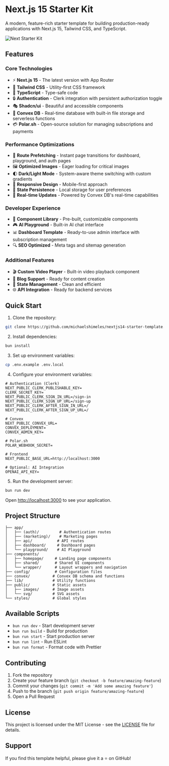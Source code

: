 # Next.js 15 Starter Kit

A modern, feature-rich starter template for building production-ready applications with Next.js 15, Tailwind CSS, and TypeScript.

![Next Starter Kit](https://dwdwn8b5ye.ufs.sh/f/MD2AM9SEY8GucGJl7b5qyE7FjNDKYduLOG2QHWh3f5RgSi0c)

## Features

### Core Technologies
- ⚡ **Next.js 15** - The latest version with App Router
- 🎨 **Tailwind CSS** - Utility-first CSS framework
- 📘 **TypeScript** - Type-safe code
- 🔒 **Authentication** - Clerk integration with persistent authorization toggle
- 🎭 **Shadcn/ui** - Beautiful and accessible components
- 💾 **Convex DB** - Real-time database with built-in file storage and serverless functions
- 💳 **Polar.sh** - Open-source solution for managing subscriptions and payments

### Performance Optimizations
- 🚀 **Route Prefetching** - Instant page transitions for dashboard, playground, and auth pages
- 🖼️ **Optimized Images** - Eager loading for critical images
- 🌓 **Dark/Light Mode** - System-aware theme switching with custom gradients
- 📱 **Responsive Design** - Mobile-first approach
- 💾 **State Persistence** - Local storage for user preferences
- 🔄 **Real-time Updates** - Powered by Convex DB's real-time capabilities

### Developer Experience
- 🧩 **Component Library** - Pre-built, customizable components
- 🎮 **AI Playground** - Built-in AI chat interface
- 📊 **Dashboard Template** - Ready-to-use admin interface with subscription management
- 🔍 **SEO Optimized** - Meta tags and sitemap generation

### Additional Features
- 🎬 **Custom Video Player** - Built-in video playback component
- 📝 **Blog Support** - Ready for content creation
- 🔄 **State Management** - Clean and efficient
- 🌐 **API Integration** - Ready for backend services

## Quick Start

1. Clone the repository:
```bash
git clone https://github.com/michaelshimeles/nextjs14-starter-template.git
```

2. Install dependencies:
```bash
bun install
```

3. Set up environment variables:
```bash
cp .env.example .env.local
```

4. Configure your environment variables:
```env
# Authentication (Clerk)
NEXT_PUBLIC_CLERK_PUBLISHABLE_KEY=
CLERK_SECRET_KEY=
NEXT_PUBLIC_CLERK_SIGN_IN_URL=/sign-in
NEXT_PUBLIC_CLERK_SIGN_UP_URL=/sign-up
NEXT_PUBLIC_CLERK_AFTER_SIGN_IN_URL=/
NEXT_PUBLIC_CLERK_AFTER_SIGN_UP_URL=/

# Convex
NEXT_PUBLIC_CONVEX_URL=
CONVEX_DEPLOYMENT=
CONVEX_ADMIN_KEY=

# Polar.sh
POLAR_WEBHOOK_SECRET=

# Frontend
NEXT_PUBLIC_BASE_URL=http://localhost:3000

# Optional: AI Integration
OPENAI_API_KEY=
```

5. Run the development server:
```bash
bun run dev
```

Open [http://localhost:3000](http://localhost:3000) to see your application.

## Project Structure

```
├── app/
│   ├── (auth)/         # Authentication routes
│   ├── (marketing)/    # Marketing pages
│   ├── api/           # API routes
│   ├── dashboard/     # Dashboard pages
│   └── playground/    # AI Playground
├── components/
│   ├── homepage/     # Landing page components
│   ├── shared/       # Shared UI components
│   └── wrapper/      # Layout wrappers and navigation
├── config/           # Configuration files
├── convex/          # Convex DB schema and functions
├── lib/             # Utility functions
├── public/          # Static assets
│   ├── images/      # Image assets
│   └── svg/         # SVG assets
└── styles/          # Global styles
```

## Available Scripts

- `bun run dev` - Start development server
- `bun run build` - Build for production
- `bun run start` - Start production server
- `bun run lint` - Run ESLint
- `bun run format` - Format code with Prettier

## Contributing

1. Fork the repository
2. Create your feature branch (`git checkout -b feature/amazing-feature`)
3. Commit your changes (`git commit -m 'Add some amazing feature'`)
4. Push to the branch (`git push origin feature/amazing-feature`)
5. Open a Pull Request

## License

This project is licensed under the MIT License - see the [LICENSE](LICENSE) file for details.

## Support

If you find this template helpful, please give it a ⭐️ on GitHub!
